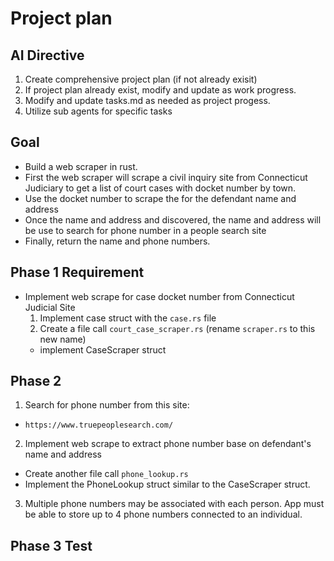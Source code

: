 
# Project plan 

## AI Directive
1. Create comprehensive project plan (if not already exisit)
2. If project plan already exist, modify and update as work progress.
3. Modify and update tasks.md as needed as project progess.
4. Utilize sub agents for specific tasks

## Goal
- Build a web scraper in rust.
- First the web scraper will scrape a civil inquiry site from Connecticut Judiciary to get a list of court cases with docket number by town.
- Use the docket number to scrape the for the defendant name and address 
- Once the name and address and discovered, the name and address will be use to search for phone number in a people search site
- Finally, return the name and phone numbers.

## Phase 1 Requirement
- Implement web scrape for case docket number from Connecticut Judicial Site 
   1. Implement case struct with the `case.rs` file
   2. Create a file call `court_case_scraper.rs` (rename `scraper.rs` to this new name)
     * implement CaseScraper struct 

## Phase 2 
1.  Search for phone number from this site:
  - `https://www.truepeoplesearch.com/`
2.  Implement web scrape to extract phone number base on defendant's name and address
  - Create another file call `phone_lookup.rs` 
  - Implement the PhoneLookup struct similar to the CaseScraper struct.
3.  Multiple phone numbers may be associated with each person.  App must be able to store up to 4 phone numbers connected to an individual.


## Phase 3 Test
